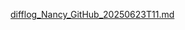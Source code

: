 [difflog_Nancy_GitHub_20250623T11.md](https://github.com/user-attachments/files/20861062/difflog_Nancy_GitHub_20250623T11.md)
